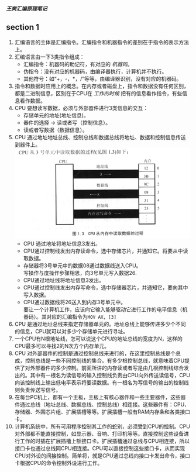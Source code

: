 ___王爽汇编原理笔记___      

## section 1    
1.  汇编语言的主体是汇编指令。汇编指令和机器指令的差别在于指令的表示方法上。      
2.  汇编语言由一下3类指令组成：    
    + 汇编指令：机器码的助记符，有对应的 _机器码_。  
    + 伪指令：没有对应的机器码，由编译器执行，计算机并不执行。      
    + 其他符号：如“+，-，*，/”等等，由编译器识别，没有对应的机器码。    
3.  指令和数据时应用上的概念。在内存或者磁盘上，指令和数据没有任何区别，都是二进制信息，区别在于CPU在 _工作的时候_ 把有的信息看作指令，有些信息看作数据。      
4.  CPU 要想读写数据，必须与外部器件进行3类信息的交互：     
    + 存储单元的地址(地址信息)。    
    + 器件的选择 -> 读或者写（控制信息）。      
    + 读或者写数据（数据信息）。      
5.  CPU 通过地址地址总线、控制总线和数据总线将地址、数据和控制信息传送到器件上。      
    ![alt CPU从内存中读取数据的过程](../pictures/CPU从内存中读取数据的过程.PNG "CPU从内存中读取数据的过程")     
    + CPU 通过地址将地址信息3发出。   
    + CPU通过控制线发出内存读命令，选中存储芯片，并通知它。将要从中读取数据。    
    + 存储器将3号单元中的数据08通过数据线送入CPU。    
    写操作与度操作步骤相思，向3号单元写入数据26.      
    + CPU通过地址线将地址信息3发出。      
    + CPU通过控制线发出内存写命令，选中存储器芯片，并通知它，要向其中写入数据。      
    + CPU通过数据线将26送入到内存3号单元中。      
    要让一个计算机工作，应该向它输入能够驱动它进行工作的电平信息（机器码）。其对应的汇编指令为`MOV AX, [3]`     
6.  CPU 是通过地址总线来指定存储器单元的。地址总线上能够传递多少个不同的信息，CPU就可以对多少个存储单元进行寻址。   
7.  一个CPU有N根地址线，怎可以说这个CPU的地址总线的宽度为N，这样的CPU最多可以寻找2的N次方个内存单元。      
8.  CPU 对外部器件的控制是通过控制总线来进行的，在这里控制总线是个总成，控制总线是一些不同控制线的集合。有多少根控制总线，就意味着CPU提供了对外部器件的多少控制。前面所讲的内存读或者写是由几根控制线综合发出的。其中有一根名为读信号的输入控制线负责由CPU向外传送读信号，CPU向该控制线上输出低电平表示将要读数据。有一根名为写信号的输出的控制线则负责传送写信号。      
9.  在每台PC机上，都有一个主板，主板上有核心器件和一些主要器件，这些器件通过总线（地址总线、数据总线、控制总线）相连接。这些器件有：CPU、存储器、外围芯片组、扩展插槽等等。扩展插槽一般有RAM内存条和各类接口卡。     
10. 计算机系统中，所有可用程序控制其工作的蛇别，必须受到CPU的控制。CPU对外部都不能直接控制，如显示器、音响、打印机等等。直接控制这些设备进行工作的时插在扩展插槽上额接口卡。扩展插槽通过总线与CPU相连接，所以接口卡也通过总线同CPU相连接。CPU可以直接控制这些接口卡，从而实现CPU对外设的间接控制。简单将，就是CPU通过总线向接口卡发出命令，接口卡根据CPU的命令控制外设进行工作。      
